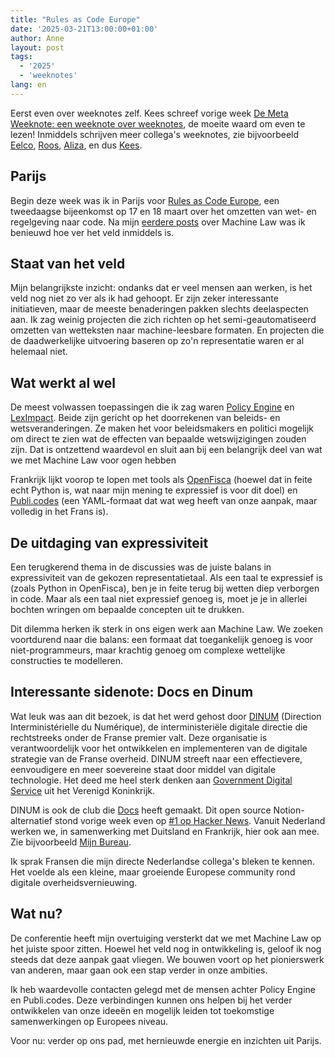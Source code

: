 ```yaml
---
title: "Rules as Code Europe"
date: '2025-03-21T13:00:00+01:00'
author: Anne
layout: post
tags:
  - '2025'
  - 'weeknotes'
lang: en
---
```


Eerst even over weeknotes zelf. Kees schreef vorige
week [De Meta Weeknote: een weeknote over weeknotes](https://kees.it.com/weeknotes/2025/03/13/De-meta-weeknote.html),
de moeite waard om even te lezen!
Inmiddels schrijven meer collega's weeknotes, zie bijvoorbeeld [Eelco](https://eelco.hotting.it/),
[Roos](https://roosdegroot.nl/category/weekly/), [Aliza](https://tekofsky.nl/2025/03/14/iron-your-towels/), en
dus [Kees](https://kees.it.com/).

## Parijs

Begin deze week was ik in Parijs
voor [Rules as Code Europe](https://docs.numerique.gouv.fr/docs/1b64643b-7163-4a96-b78d-251f3a5e81e7/), een tweedaagse
bijeenkomst op 17 en 18 maart over het omzetten van wet- en regelgeving naar code.
Na mijn [eerdere posts](/2025/01/25/machine-law.html) over Machine Law was ik benieuwd hoe ver het veld inmiddels is.

## Staat van het veld

Mijn belangrijkste inzicht: ondanks dat er veel mensen aan werken, is het veld nog niet zo ver als ik had gehoopt. Er
zijn zeker interessante initiatieven, maar de meeste benaderingen pakken slechts deelaspecten aan. Ik zag weinig
projecten die zich richten op het semi-geautomatiseerd omzetten van wetteksten naar machine-leesbare formaten. En
projecten die de daadwerkelijke uitvoering baseren op zo'n representatie waren er al helemaal niet.

## Wat werkt al wel

De meest volwassen toepassingen die ik zag waren [Policy Engine](http://policyengine.org/)
en [LexImpact](https://leximpact.an.fr/). Beide zijn gericht op het doorrekenen van beleids- en wetsveranderingen. Ze
maken het voor beleidsmakers en politici mogelijk om direct te zien wat de effecten van bepaalde wetswijzigingen zouden
zijn. Dat is ontzettend waardevol en sluit aan bij een belangrijk deel van wat we met Machine Law voor ogen hebben

Frankrijk lijkt voorop te lopen met tools als [OpenFisca](https://openfisca.org) (hoewel dat in feite echt Python is,
wat naar mijn mening te expressief is voor dit doel) en [Publi.codes](https://publi.codes/) (een YAML-formaat dat wat
weg heeft van onze aanpak, maar volledig in het Frans is).

## De uitdaging van expressiviteit

Een terugkerend thema in de discussies was de juiste balans in expressiviteit van de gekozen representatietaal. Als een
taal te expressief is (zoals Python in OpenFisca), ben je in feite terug bij wetten diep verborgen in code. Maar als een
taal niet expressief genoeg is, moet je je in allerlei bochten wringen om bepaalde concepten uit te drukken.

Dit dilemma herken ik sterk in ons eigen werk aan Machine Law. We zoeken voortdurend naar die balans: een formaat dat
toegankelijk genoeg is voor niet-programmeurs, maar krachtig genoeg om complexe wettelijke constructies te modelleren.

## Interessante sidenote: Docs en Dinum

Wat leuk was aan dit bezoek, is dat het werd gehost door [DINUM](https://www.numerique.gouv.fr/dinum/) (Direction
Interministérielle du Numérique), de interministeriële digitale directie die rechtstreeks onder de Franse
premier valt. Deze organisatie is verantwoordelijk voor het ontwikkelen en implementeren van de digitale strategie van
de Franse overheid. DINUM streeft naar een effectievere, eenvoudigere en meer soevereine staat door middel van digitale
technologie. Het deed me heel sterk denken
aan [Government Digital Service](https://www.gov.uk/government/organisations/government-digital-service/about) uit het
Verenigd Koninkrijk.

DINUM is ook de club die [Docs](https://docs.numerique.gouv.fr) heeft gemaakt.
Dit open source Notion-alternatief stond vorige week even
op [#1 op Hacker News](https://news.ycombinator.com/item?id=43378239). Vanuit Nederland werken we, in samenwerking met
Duitsland en Frankrijk, hier ook aan mee. Zie bijvoorbeeld [Mijn Bureau](https://minbzk.github.io/mijn-bureau/).

Ik sprak Fransen die mijn directe Nederlandse collega's bleken te kennen. Het voelde als een kleine, maar groeiende
Europese community rond digitale overheidsvernieuwing.

## Wat nu?

De conferentie heeft mijn overtuiging versterkt dat we met Machine Law op het juiste spoor zitten. Hoewel het veld nog
in ontwikkeling is, geloof ik nog steeds dat deze aanpak gaat vliegen. We bouwen voort op het pionierswerk van anderen,
maar gaan ook een stap verder in onze ambities.

Ik heb waardevolle contacten gelegd met de mensen achter Policy Engine en Publi.codes. Deze verbindingen kunnen ons
helpen bij het verder ontwikkelen van onze ideeën en mogelijk leiden tot toekomstige samenwerkingen op Europees niveau.

Voor nu: verder op ons pad, met hernieuwde energie en inzichten uit Parijs.
